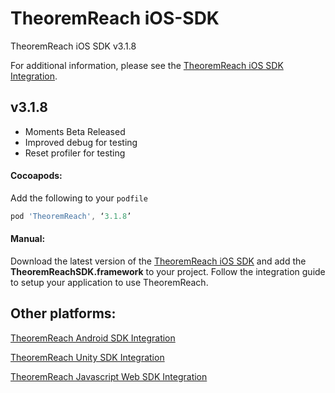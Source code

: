 # TheoremReach iOS-SDK
TheoremReach iOS SDK v3.1.8

For additional information, please see the [TheoremReach iOS SDK Integration](https://theoremreach.com/docs/ios).

## v3.1.8
- Moments Beta Released
- Improved debug for testing
- Reset profiler for testing

#### Cocoapods:

Add the following to your `podfile`

  ```groovy
  pod 'TheoremReach', ‘3.1.8’  
  ```

  #### Manual:

  Download the latest version of the [TheoremReach iOS SDK](https://github.com/theoremreach/iOSSDK) and add the **TheoremReachSDK.framework** to your project. Follow the integration guide to setup your application to use TheoremReach.

## Other platforms:

[TheoremReach Android SDK Integration](https://theoremreach.com/docs/android)

[TheoremReach Unity SDK Integration](https://theoremreach.com/docs/unity)

[TheoremReach Javascript Web SDK Integration](https://theoremreach.com/docs/web)  
